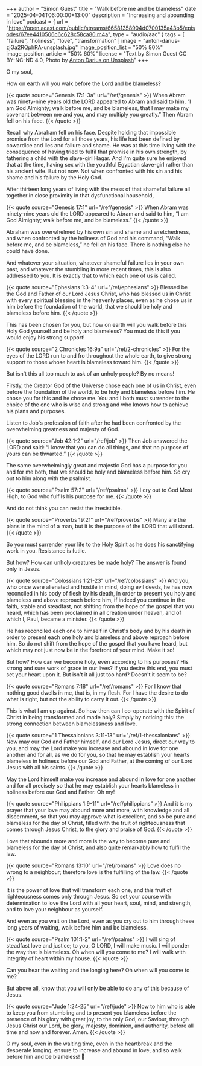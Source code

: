 +++
author = "Simon Guest"
title = "Walk before me and be blameless"
date = "2025-04-04T06:00:00+13:00"
description = "Increasing and abounding in love"
podcast = { url = "https://open.acast.com/public/streams/66581358904d0700135a43b5/episodes/67ee4410506c6c628c58ca80.m4a", type = "audio/aac" }
tags = [ "failure", "holiness", "love", "transformation" ]
image = "anton-darius-zjGa2RQphRA-unsplash.jpg"
image_position_list = "50% 80%"
image_position_article = "50% 60%"
license = "Text by Simon Guest CC BY-NC-ND 4.0, Photo by [Anton Darius on Unsplash](https://unsplash.com/photos/silhouette-of-man-during-sunset-zjGa2RQphRA)"
+++

O my soul,

How on earth will you walk before the Lord and be blameless?

{{< quote source="Genesis 17:1-3a" url="/ref/genesis" >}}
When Abram was ninety-nine years old the LORD appeared to Abram and said to him, “I am God Almighty; walk before me, and be blameless, that I may make my covenant between me and you, and may multiply you greatly.” Then Abram fell on his face.
{{< /quote >}}

Recall why Abraham fell on his face. Despite holding that impossible promise from the Lord for all those years, his life had been defined by cowardice and lies and failure and shame. He was at this time living with the consequence of having tried to fulfil that promise in his own strength, by fathering a child with the slave-girl Hagar. And I'm quite sure he enjoyed that at the time, having sex with the youthful Egyptian slave-girl rather than his ancient wife. But not now. Not when confronted with his sin and his shame and his failure by the Holy God.

After thirteen long years of living with the mess of that shameful failure all together in close proximity in that dysfunctional household,

{{< quote source="Genesis 17:1" url="/ref/genesis" >}}
When Abram was ninety-nine years old the LORD appeared to Abram and said to him, “I am God Almighty; walk before me, and be blameless.”
{{< /quote >}}

Abraham was overwhelmed by his own sin and shame and wretchedness, and when confronted by the holiness of God and his command, “Walk before me, and be blameless,” he fell on his face. There is nothing else he could have done.

And whatever your situation, whatever shameful failure lies in your own past, and whatever the stumbling in more recent times, this is also addressed to you. It is exactly that to which each one of us is called.

{{< quote source="Ephesians 1:3-4" url="/ref/ephesians" >}}
Blessed be the God and Father of our Lord Jesus Christ, who has blessed us in Christ with every spiritual blessing in the heavenly places, even as he chose us in him before the foundation of the world, that we should be holy and blameless before him.
{{< /quote >}}

This has been chosen for you, but how on earth will you walk before this Holy God yourself and be holy and blameless? You must do this if you would enjoy his strong support!

{{< quote source="2 Chronicles 16:9a" url="/ref/2-chronicles" >}}
For the eyes of the LORD run to and fro throughout the whole earth, to give strong support to those whose heart is blameless toward him.
{{< /quote >}}

But isn't this all too much to ask of an unholy people? By no means!

Firstly, the Creator God of the Universe chose each one of us in Christ, even before the foundation of the world, to be holy and blameless before him. He chose you for this and he chose me. You and I both must surrender to the choice of the one who is wise and strong and who knows how to achieve his plans and purposes.

Listen to Job's profession of faith after he had been confronted by the overwhelming greatness and majesty of God.

{{< quote source="Job 42:1-2" url="/ref/job" >}}
Then Job answered the LORD and said: “I know that you can do all things, and that no purpose of yours can be thwarted.”
{{< /quote >}}

The same overwhelmingly great and majestic God has a purpose for you and for me both, that we should be holy and blameless before him. So cry out to him along with the psalmist.

{{< quote source="Psalm 57:2" url="/ref/psalms" >}}
I cry out to God Most High, to God who fulfils his purpose for me.
{{< /quote >}}

And do not think you can resist the irresistible.

{{< quote source="Proverbs 19:21" url="/ref/proverbs" >}}
Many are the plans in the mind of a man, but it is the purpose of the LORD that will stand.
{{< /quote >}}

So you must surrender your life to the Holy Spirit as he does his sanctifying work in you. Resistance is futile.

But how? How can unholy creatures be made holy? The answer is found only in Jesus.

{{< quote source="Colossians 1:21-23" url="/ref/colossians" >}}
And you, who once were alienated and hostile in mind, doing evil deeds, he has now reconciled in his body of flesh by his death, in order to present you holy and blameless and above reproach before him, if indeed you continue in the faith, stable and steadfast, not shifting from the hope of the gospel that you heard, which has been proclaimed in all creation under heaven, and of which I, Paul, became a minister.
{{< /quote >}}

He has reconciled each one to himself in Christ's body and by his death in order to present each one holy and blameless and above reproach before him. So do not shift from the hope of the gospel that you have heard, but which may not just now be in the forefront of your mind. Make it so!

But how? How can we become holy, even according to his purposes? His strong and sure work of grace in our lives? If you desire this end, you must set your heart upon it. But isn't it all just too hard? Doesn't it seem to be?

{{< quote source="Romans 7:18" url="/ref/romans" >}}
For I know that nothing good dwells in me, that is, in my flesh. For I have the desire to do what is right, but not the ability to carry it out.
{{< /quote >}}

This is what I am up against. So how then can I co-operate with the Spirit of Christ in being transformed and made holy? Simply by noticing this: the strong connection between blamelessness and love.

{{< quote source="1 Thessalonians 3:11-13" url="/ref/1-thessalonians" >}}
Now may our God and Father himself, and our Lord Jesus, direct our way to you, and may the Lord make you increase and abound in love for one another and for all, as we do for you, so that he may establish your hearts blameless in holiness before our God and Father, at the coming of our Lord Jesus with all his saints.
{{< /quote >}}

May the Lord himself make you increase and abound in love for one another and for all precisely so that he may establish your hearts blameless in holiness before our God and Father. Oh my!

{{< quote source="Philippians 1:9-11" url="/ref/philippians" >}}
And it is my prayer that your love may abound more and more, with knowledge and all discernment, so that you may approve what is excellent, and so be pure and blameless for the day of Christ, filled with the fruit of righteousness that comes through Jesus Christ, to the glory and praise of God.
{{< /quote >}}

Love that abounds more and more is the way to become pure and blameless for the day of Christ, and also quite remarkably how to fulfil the law.

{{< quote source="Romans 13:10" url="/ref/romans" >}}
Love does no wrong to a neighbour; therefore love is the fulfilling of the law.
{{< /quote >}}

It is the power of love that will transform each one, and this fruit of righteousness comes only through Jesus. So set your course with determination to love the Lord with all your heart, soul, mind, and strength, and to love your neighbour as yourself.

And even as you wait on the Lord, even as you cry out to him through these long years of waiting, walk before him and be blameless.

{{< quote source="Psalm 101:1-2" url="/ref/psalms" >}}
I will sing of steadfast love and justice; to you, O LORD, I will make music. I will ponder the way that is blameless. Oh when will you come to me? I will walk with integrity of heart within my house.
{{< /quote >}}

Can you hear the waiting and the longing here? Oh when will you come to me?

But above all, know that you will only be able to do any of this because of Jesus.

{{< quote source="Jude 1:24-25" url="/ref/jude" >}}
Now to him who is able to keep you from stumbling and to present you blameless before the presence of his glory with great joy, to the only God, our Saviour, through Jesus Christ our Lord, be glory, majesty, dominion, and authority, before all time and now and forever. Amen.
{{< /quote >}}

O my soul, even in the waiting time, even in the heartbreak and the desperate longing, ensure to increase and abound in love, and so walk before him and be blameless! 🙏
